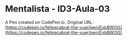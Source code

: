 # Mentalista - ID3-Aula-03

A Pen created on CodePen.io. Original URL: [https://codepen.io/felipecabral-the-vuer/pen/ExbBWOG](https://codepen.io/felipecabral-the-vuer/pen/ExbBWOG).


